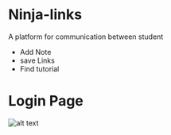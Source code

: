 # Ninja-links
A platform for communication between student
  * Add Note 
  * save Links
  * Find tutorial
# Login Page
![alt text](https://github.com/Joghaimi/Ninja-links/tree/master/ReadMe/LogInPage.png?raw=true)

